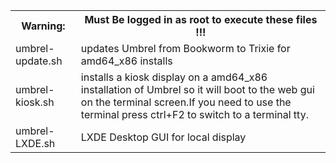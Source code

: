 <table>
    <tr><th>Warning:</th><th>Must Be logged in as root  to execute these files !!! </th> </tr>
  <tr><td>umbrel-update.sh</td><td> updates Umbrel from Bookworm to Trixie for amd64_x86 installs</td> </tr>
<tr><td>umbrel-kiosk.sh  </td><td>installs a kiosk display on a amd64_x86 installation of Umbrel so it will boot to the web gui on the terminal screen.If you need to use the terminal press ctrl+F2 to switch to a terminal tty.</td></tr>
  <tr><td>umbrel-LXDE.sh</td><td>LXDE Desktop GUI for local display</td></tr>

